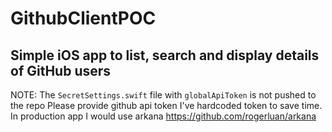 # GithubClientPOC
## Simple iOS app to list, search and display details of GitHub users


NOTE: The `SecretSettings.swift` file with `globalApiToken` is not pushed to the repo
Please provide github api token
I've hardcoded token to save time.
In production app I would use arkana https://github.com/rogerluan/arkana



